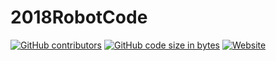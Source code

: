 # 2018RobotCode

[![GitHub contributors](https://img.shields.io/github/contributors/DeepVisionFRC/2018RobotCode.svg)](https://github.com/DeepVisionFRC/2018RobotCode)
[![GitHub code size in bytes](https://img.shields.io/github/languages/code-size/DeepVisionFRC/2018RobotCode.svg)](https://github.com/DeepVisionFRC/2018RobotCode)
[![Website](https://img.shields.io/website-up-down-green-red/http/7308deepvision.com.svg?label=7308deepvision.com)](http://7308deep.vision)
